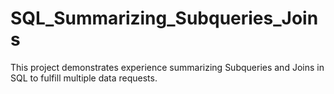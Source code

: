 # SQL_Summarizing_Subqueries_Joins
This project demonstrates experience summarizing Subqueries and Joins in SQL to fulfill multiple data requests.
